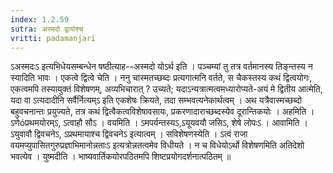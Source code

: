 ```yaml
---
index: 1.2.59
sutra: अस्मदो द्वायोश्च
vritti: padamanjari
---
```


 ऽअस्मदःऽ इत्यभिधेयसम्बन्धेन षष्ठीत्याह--अस्मदो योऽर्थ इति । पञ्चम्यां तु तत्र वर्तमानस्य तिङ्न्तस्य न स्यादिति भावः । एकत्वे द्वित्वे चेति । ननु चास्मतच्छब्दः प्रत्यगात्मनि वर्तते, स चैकस्तस्य कथं द्वित्वयोगः, एकत्वमपि तस्यायुक्तं विशेषणम्, अव्यभिचारात् ? उच्यते; यदाऽन्यत्रात्मत्वमध्यारोप्यते-अयं मे द्वितीय आत्मेति, यदा वा ऽत्यदादीनि सर्वैर्नित्यम्ऽ इति एकशेषः क्रियते, तदा सम्भवत्यनेकार्थत्वम् । अथ यत्रैवास्मच्छब्दो बहुवचनान्तः प्रयुज्यते, तत्र कथं द्वित्वैकत्वविशेषावसायः, प्रकरणादाराच्छब्दस्येव दूरान्तिकयोः । अहमिति । ऽणेóप्रथमयोरम्ऽ, ऽत्वाहौ सौऽ । वयमिति । ऽमपर्यन्तस्यऽ,ऽयूयवयौ जसिऽ, शेषे लोपःऽ । आवामिति । ऽयुवावौ द्विवचनेऽ, ऽप्रथमायाश्च द्विवचनेऽ इत्यात्वम् । सविशेषणस्येति । ऽत्वं राजा वयमप्युपासितगुरुप्रज्ञाभिमानोन्नताःऽ इत्यत्रोन्नतत्वमेव विधीयते । न च विधेयोऽर्थो विशेषणमिति अतिदेशो भवत्येव । युष्मदीति । भाष्यवार्तिकयोरपठितमपि शिष्टप्रयोगदर्शनात्पठितम् ॥